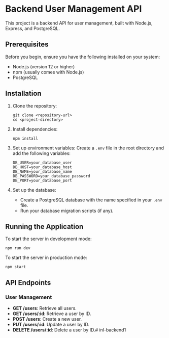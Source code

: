 # Backend User Management API

This project is a backend API for user management, built with Node.js, Express, and PostgreSQL.

## Prerequisites

Before you begin, ensure you have the following installed on your system:
- Node.js (version 12 or higher)
- npm (usually comes with Node.js)
- PostgreSQL

## Installation

1. Clone the repository:
   ```
   git clone <repository-url>
   cd <project-directory>
   ```

2. Install dependencies:
   ```
   npm install
   ```

3. Set up environment variables:
   Create a `.env` file in the root directory and add the following variables:
   ```
   DB_USER=your_database_user
   DB_HOST=your_database_host
   DB_NAME=your_database_name
   DB_PASSWORD=your_database_password
   DB_PORT=your_database_port
   ```

4. Set up the database:
   - Create a PostgreSQL database with the name specified in your `.env` file.
   - Run your database migration scripts (if any).

## Running the Application

To start the server in development mode:
```
npm run dev
```

To start the server in production mode:
```
npm start
```

## API Endpoints

### User Management

- **GET /users**: Retrieve all users.
- **GET /users/:id**: Retrieve a user by ID.
- **POST /users**: Create a new user.
- **PUT /users/:id**: Update a user by ID.
- **DELETE /users/:id**: Delete a user by ID.# inl-backend1
